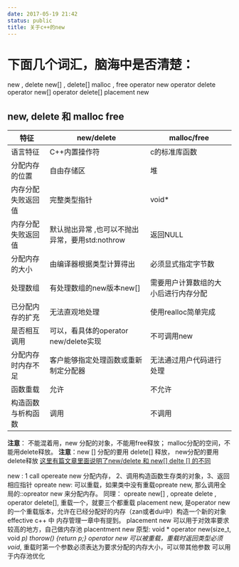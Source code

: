 ```yaml
---
date: 2017-05-19 21:42
status: public
title: 关于c++的new
---
```


# 下面几个词汇，脑海中是否清楚：
new   , delete
new[]  , delete[]
malloc  , free
operator   new
operator  delete
operator  new[]
operator delete[]
placement new

##  new, delete   和 malloc free

| 特征	| new/delete | 	malloc/free |
|-------|--------------|----------------|
| 语言特征| C++内置操作符| c的标准库函数 |
| 分配内存的位置 |	自由存储区	|堆 |
| 内存分配失败返回值	|  完整类型指针 |	void*  |
| 内存分配失败返回值	| 默认抛出异常	,也可以不抛出异常，要用std:nothrow |返回NULL |
| 分配内存的大小	| 由编译器根据类型计算得出	|必须显式指定字节数 |
| 处理数组	| 有处理数组的new版本new[] |	需要用户计算数组的大小后进行内存分配|
| 已分配内存的扩充	| 无法直观地处理 |	使用realloc简单完成 |
| 是否相互调用 |	可以，看具体的operator new/delete实现	| 不可调用new |
| 分配内存时内存不足 |	 客户能够指定处理函数或重新制定分配器	| 无法通过用户代码进行处理 |
| 函数重载	| 允许	| 不允许 |
| 构造函数与析构函数 |	调用	 | 不调用 |

**注意**： 不能混着用，new 分配的对象，不能用free释放； malloc分配的空间，不能用delete释放。
**注意**：new [] 分配的要用 delete[] 释放， new分配的要用delete释放
 [这里有篇文章里面说明了new/delete 和  new[] delte [] 的不同](http://www.cnblogs.com/hazir/p/new_and_delete.html)
 
  new : 1  call opereate new 分配内存， 2、调用构造函数生存类的对象，3、返回相应指针
  opreate new: 可以重载，如果类中没有重载opreate new, 那么调用全局的::opreator new 来分配内存。
 同理： opreate new[]  , opreate delete , operator delete[], 重载一个，就要三个都重载
placement new, 是operator new 的一个重载版本，允许在已经分配好的内存（zan或者dui中）构造一个新的对象  
 effective c++ 中 内存管理一章中有提到。  placement new 可以用于对效率要求较高的地方，自己做内存池
    placentment new 原型:
  void * operator new(size_t, void *p) thorow() {return p;}
 operator new 可以被重载，重载时返回类型必须 void*, 重载时第一个参数必须表达为要求分配的内存大小，可以带其他参数
   可以用于内存池优化

 